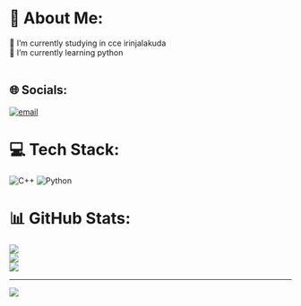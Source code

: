 
# 💫 About Me:
🔭 I’m currently studying in cce irinjalakuda<br>🌱 I’m currently learning python<br><br>


## 🌐 Socials:
[![email](https://img.shields.io/badge/Email-D14836?logo=gmail&logoColor=white)](mailto:dhanvinpj@gmail.com) 

# 💻 Tech Stack:
![C++](https://img.shields.io/badge/c++-%2300599C.svg?style=for-the-badge&logo=c%2B%2B&logoColor=white) ![Python](https://img.shields.io/badge/python-3670A0?style=for-the-badge&logo=python&logoColor=ffdd54)
# 📊 GitHub Stats:
![](https://github-readme-stats.vercel.app/api?username=dhanvinpj&theme=dark&hide_border=false&include_all_commits=false&count_private=false)<br/>
![](https://nirzak-streak-stats.vercel.app/?user=dhanvinpj&theme=dark&hide_border=false)<br/>
![](https://github-readme-stats.vercel.app/api/top-langs/?username=dhanvinpj&theme=dark&hide_border=false&include_all_commits=false&count_private=false&layout=compact)

---
[![](https://visitcount.itsvg.in/api?id=dhanvinpj&icon=0&color=0)](https://visitcount.itsvg.in)

<!-- Proudly created with GPRM ( https://gprm.itsvg.in ) -->
